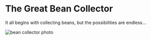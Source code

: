 # The Great Bean Collector

It all begins with collecting beans, but the possibilities are endless...

![bean collector photo](./assets/beans.png "Logo Title Text 1")
